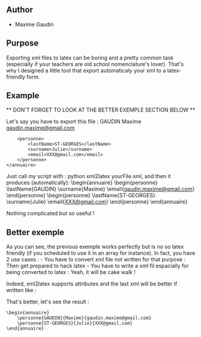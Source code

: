 Author
------
* Maxime Gaudin

Purpose
-------
Exporting xml files to latex can be boring and a pretty common task (especially if your teachers are old school nomenclature's lover).
That's why I designed a little tool that export automaticaly your xml to a latex-friendly form.

Example
-------
** DON'T FORGET TO LOOK AT THE BETTER EXEMPLE SECTION BELOW **

Let's say you have to export this file :
	<annuaire>
		<personne>
			<lastName>GAUDIN</lastName>
			<surname>Maxime</surname>
			<email>gaudin.maxime@gmail.com</email>
		</personne>
		
		<personne>
			<lastName>ST-GEORGES</lastName>
			<surname>Julie</surname>
			<email>XXX@gmail.com</email>
		</personne>
	</annuaire>

Just call my script with : python xml2latex yourFile.xml, and then it produces (automatically):
	\begin{annuaire}
		\begin{personne}
			\lastName{GAUDIN}
			\surname{Maxime}
			\email{gaudin.maxime@gmail.com}
		\end{personne}
		\begin{personne}
			\lastName{ST-GEORGES}
			\surname{Julie}
			\email{XXX@gmail.com}
		\end{personne}
	\end{annuaire}


Nothing complicated but so useful !

Better exemple
--------------
As you can see, the previous exemple works perfectly but is no so latex friendly (if you scheduled to use it in an array for instance). 
In fact, you have 2 use cases :
	- You have to convert xml file not written for that purpose : Then get prepared to hack latex
	- You have to write a xml fil espacially for being converted to latex : Yeah, it will be cake walk !

Indeed, xml2latex supports attributes and the last xml will be better if written like :
	<annuaire>
		<personne lastName="GAUDIN" surname="Maxime" email="gaudin.maxime@gmail.com"/>
		<personne lastName="ST-GEORGES" surname="Julie" email="XXX@gmail.com"/> 
	</annuaire>

That's better, let's see the result :

	\begin{annuaire}
		\personne{GAUDIN}{Maxime}{gaudin.maxime@gmail.com}
		\personne{ST-GEORGES}{Julie}{XXX@gmail.com}
	\end{annuaire}
